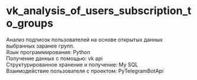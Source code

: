 # vk_analysis_of_users_subscription_to_groups
Анализ подписок пользователей на основе открытых данных выбранных заранее групп.  
Язык программирования: Python   
Получение данных с помощью: vk api     
Структурированное хранение и получение: My SQL  
Взаимодействие пользователя с проектом: PyTelegramBotApi
